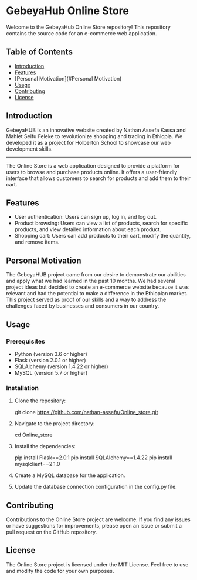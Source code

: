 # GebeyaHub Online Store

Welcome to the GebeyaHub Online Store repository! This repository contains the source code for an e-commerce web application.

## Table of Contents

- [Introduction](#introduction)
- [Features](#features)
- [Personal Motivation](#Personal Motivation)
- [Usage](#usage)
- [Contributing](#contributing)
- [License](#license)

## Introduction

GebeyaHUB is an innovative website created by Nathan Assefa Kassa and Mahlet Seifu Feleke to revolutionize shopping and trading in Ethiopia. We developed it as a project for Holberton School to showcase our web development skills.

---

The Online Store is a web application designed to provide a platform for users to browse and purchase products online. It offers a user-friendly interface that allows customers to search for products and add them to their cart.

## Features

- User authentication: Users can sign up, log in, and log out.
- Product browsing: Users can view a list of products, search for specific products, and view detailed information about each product.
- Shopping cart: Users can add products to their cart, modify the quantity, and remove items.

## Personal Motivation

The GebeyaHUB project came from our desire to demonstrate our abilities and apply what we had learned in the past 10 months. We had several project ideas but decided to create an e-commerce website because it was relevant and had the potential to make a difference in the Ethiopian market. This project served as proof of our skills and a way to address the challenges faced by businesses and consumers in our country.

## Usage

### Prerequisites

- Python (version 3.6 or higher)
- Flask (version 2.0.1 or higher)
- SQLAlchemy (version 1.4.22 or higher)
- MySQL (version 5.7 or higher)

### Installation

1. Clone the repository:

    git clone https://github.com/nathan-assefa/Online_store.git

2. Navigate to the project directory:

    cd Online_store

3. Install the dependencies:

    pip install Flask==2.0.1
    pip install SQLAlchemy==1.4.22
    pip install mysqlclient==2.1.0

4. Create a MySQL database for the application.

5. Update the database connection configuration in the config.py file:

    

## Contributing

Contributions to the Online Store project are welcome. If you find any issues or have suggestions for improvements, please open an issue or submit a pull request on the GitHub repository.

## License

The Online Store project is licensed under the MIT License. Feel free to use and modify the code for your own purposes.
